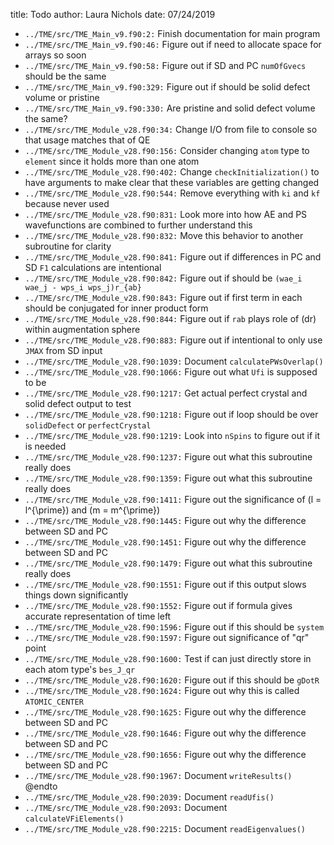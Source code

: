 title: Todo
author: Laura Nichols
date: 07/24/2019

* `../TME/src/TME_Main_v9.f90:2:` Finish documentation for main program
* `../TME/src/TME_Main_v9.f90:46:` Figure out if need to allocate space for arrays so soon
* `../TME/src/TME_Main_v9.f90:58:` Figure out if SD and PC `numOfGvecs` should be the same
* `../TME/src/TME_Main_v9.f90:329:` Figure out if should be solid defect volume or pristine
* `../TME/src/TME_Main_v9.f90:330:` Are pristine and solid defect volume the same?
* `../TME/src/TME_Module_v28.f90:34:` Change I/O from file to console so that usage matches that of QE
* `../TME/src/TME_Module_v28.f90:156:` Consider changing `atom` type to `element` since it holds more than one atom
* `../TME/src/TME_Module_v28.f90:402:` Change `checkInitialization()` to have arguments to make clear that these variables are getting changed
* `../TME/src/TME_Module_v28.f90:544:` Remove everything with `ki` and `kf` because never used
* `../TME/src/TME_Module_v28.f90:831:` Look more into how AE and PS wavefunctions are combined to further understand this
* `../TME/src/TME_Module_v28.f90:832:` Move this behavior to another subroutine for clarity
* `../TME/src/TME_Module_v28.f90:841:` Figure out if differences in PC and SD `F1` calculations are intentional
* `../TME/src/TME_Module_v28.f90:842:` Figure out if should be `(wae_i wae_j - wps_i wps_j)r_{ab}`
* `../TME/src/TME_Module_v28.f90:843:` Figure out if first term in each should be conjugated for inner product form
* `../TME/src/TME_Module_v28.f90:844:` Figure out if `rab` plays role of \(dr\) within augmentation sphere
* `../TME/src/TME_Module_v28.f90:883:` Figure out if intentional to only use `JMAX` from SD input
* `../TME/src/TME_Module_v28.f90:1039:` Document `calculatePWsOverlap()`
* `../TME/src/TME_Module_v28.f90:1066:` Figure out what `Ufi` is supposed to be
* `../TME/src/TME_Module_v28.f90:1217:` Get actual perfect crystal and solid defect output to test
* `../TME/src/TME_Module_v28.f90:1218:` Figure out if loop should be over `solidDefect` or `perfectCrystal`
* `../TME/src/TME_Module_v28.f90:1219:` Look into `nSpins` to figure out if it is needed
* `../TME/src/TME_Module_v28.f90:1237:` Figure out what this subroutine really does
* `../TME/src/TME_Module_v28.f90:1359:` Figure out what this subroutine really does
* `../TME/src/TME_Module_v28.f90:1411:` Figure out the significance of \(l = l^{\prime}\) and \(m = m^{\prime}\)
* `../TME/src/TME_Module_v28.f90:1445:` Figure out why the difference between SD and PC
* `../TME/src/TME_Module_v28.f90:1451:` Figure out why the difference between SD and PC
* `../TME/src/TME_Module_v28.f90:1479:` Figure out what this subroutine really does
* `../TME/src/TME_Module_v28.f90:1551:` Figure out if this output slows things down significantly
* `../TME/src/TME_Module_v28.f90:1552:` Figure out if formula gives accurate representation of time left
* `../TME/src/TME_Module_v28.f90:1596:` Figure out if this should be `system`
* `../TME/src/TME_Module_v28.f90:1597:` Figure out significance of "qr" point
* `../TME/src/TME_Module_v28.f90:1600:` Test if can just directly store in each atom type's `bes_J_qr`
* `../TME/src/TME_Module_v28.f90:1620:` Figure out if this should be `gDotR`
* `../TME/src/TME_Module_v28.f90:1624:` Figure out why this is called `ATOMIC_CENTER`
* `../TME/src/TME_Module_v28.f90:1625:` Figure out why the difference between SD and PC
* `../TME/src/TME_Module_v28.f90:1646:` Figure out why the difference between SD and PC
* `../TME/src/TME_Module_v28.f90:1656:` Figure out why the difference between SD and PC
* `../TME/src/TME_Module_v28.f90:1967:` Document `writeResults()` @endto
* `../TME/src/TME_Module_v28.f90:2039:` Document `readUfis()`
* `../TME/src/TME_Module_v28.f90:2093:` Document `calculateVFiElements()`
* `../TME/src/TME_Module_v28.f90:2215:` Document `readEigenvalues()`
